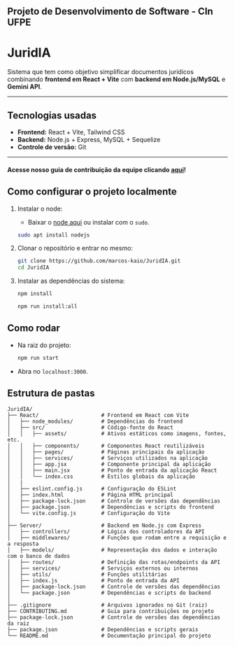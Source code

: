 ## Projeto de Desenvolvimento de Software - CIn UFPE
# JuridIA

Sistema que tem como objetivo simplificar documentos jurídicos combinando **frontend em React + Vite** com **backend em Node.js/MySQL** e **Gemini API**.

---

## Tecnologias usadas

- **Frontend:** React + Vite, Tailwind CSS
- **Backend:** Node.js + Express, MySQL + Sequelize
- **Controle de versão:** Git

---

#### Acesse nosso guia de contribuição da equipe clicando [aqui](https://github.com/marcos-kaio/JuridIA/blob/main/CONTRIBUTING.md)!

## Como configurar o projeto localmente

1. Instalar o node:
    
    - Baixar o [node aqui](https://nodejs.org/en) ou instalar com o `sudo`.

    ```bash
    sudo apt install nodejs
    ```

2. Clonar o repositório e entrar no mesmo:
   ```bash
   git clone https://github.com/marcos-kaio/JuridIA.git
   cd JuridIA
   ```
  
3. Instalar as dependências do sistema:
    ```bash
    npm install
    ``` 
    ```bash
    npm run install:all
    ```

## Como rodar

- Na raiz do projeto:
    ```bash
    npm run start
    ```
- Abra no `localhost:3000`.

## Estrutura de pastas
```
JuridIA/
├── React/                    # Frontend em React com Vite
│   ├── node_modules/         # Dependências do frontend
│   ├── src/                  # Código-fonte do React
│   │   ├── assets/           # Ativos estáticos como imagens, fontes, etc.
│   │   ├── components/       # Componentes React reutilizáveis
│   │   ├── pages/            # Páginas principais da aplicação
│   │   ├── services/         # Serviços utilizados na aplicação
│   │   ├── app.jsx           # Componente principal da aplicação
│   │   ├── main.jsx          # Ponto de entrada da aplicação React
│   │   └── index.css         # Estilos globais da aplicação
│   |
│   ├── eslint.config.js      # Configuração do ESLint
│   ├── index.html            # Página HTML principal
│   ├── package-lock.json     # Controle de versões das dependências
│   ├── package.json          # Dependências e scripts do frontend
│   └── vite.config.js        # Configuração do Vite
│
├── Server/                   # Backend em Node.js com Express
│   ├── controllers/          # Lógica dos controladores da API
│   ├── middlewares/          # Funções que rodam entre a requisição e a resposta
│   ├── models/               # Representação dos dados e interação com o banco de dados
│   ├── routes/               # Definição das rotas/endpoints da API
│   ├── services/             # Serviços externos ou internos
│   ├── utils/                # Funções utilitárias
│   ├── index.js              # Ponto de entrada da API
│   ├── package-lock.json     # Controle de versões das dependências
│   └── package.json          # Dependências e scripts do backend
│
├── .gitignore                # Arquivos ignorados no Git (raiz)
├── CONTRIBUTING.md           # Guia para contribuições no projeto
├── package-lock.json         # Controle de versões das dependências da raiz
├── package.json              # Dependências e scripts gerais
└── README.md                 # Documentação principal do projeto
```
